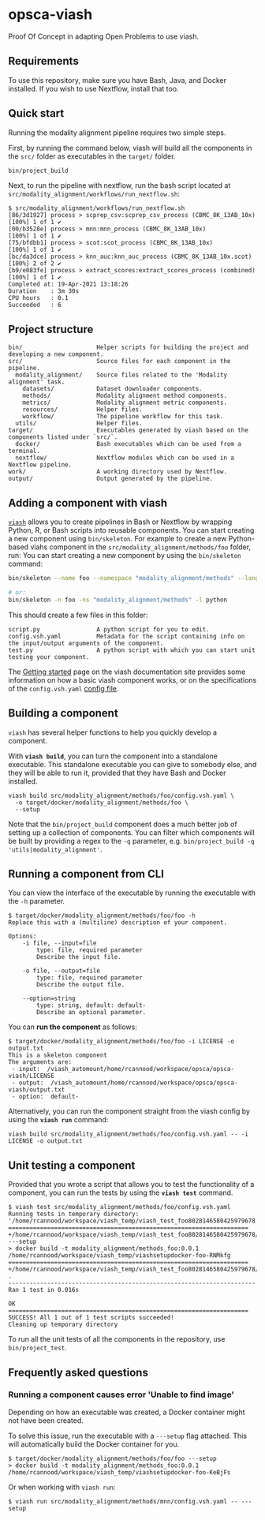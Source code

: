 # opsca-viash
Proof Of Concept in adapting Open Problems to use viash.

## Requirements
To use this repository, make sure you have Bash, Java, and Docker installed. If you wish to use Nextflow, install that too.

## Quick start

Running the modality alignment pipeline requires two simple steps.

First, by running the command below, viash will build all the components in the `src/` folder as executables in the `target/` folder.

```bash
bin/project_build
```

Next, to run the pipeline with nextflow, run the bash script located at `src/modality_alignment/workflows/run_nextflow.sh`:

```
$ src/modality_alignment/workflows/run_nextflow.sh 
[86/3d1927] process > scprep_csv:scprep_csv_process (CBMC_8K_13AB_10x) [100%] 1 of 1 ✔
[00/b3528e] process > mnn:mnn_process (CBMC_8K_13AB_10x)               [100%] 1 of 1 ✔
[75/bfdbb1] process > scot:scot_process (CBMC_8K_13AB_10x)             [100%] 1 of 1 ✔
[bc/da3dce] process > knn_auc:knn_auc_process (CBMC_8K_13AB_10x.scot)  [100%] 2 of 2 ✔
[b9/e083fe] process > extract_scores:extract_scores_process (combined) [100%] 1 of 1 ✔
Completed at: 19-Apr-2021 13:18:26
Duration    : 3m 30s
CPU hours   : 0.1
Succeeded   : 6
```

## Project structure

```
bin/                     Helper scripts for building the project and developing a new component.
src/                     Source files for each component in the pipeline.
  modality_alignment/    Source files related to the 'Modality alignment' task.
    datasets/            Dataset downloader components.
    methods/             Modality alignment method components.
    metrics/             Modality alignment metric components.
    resources/           Helper files.
    workflow/            The pipeline workflow for this task.
  utils/                 Helper files.
target/                  Executables generated by viash based on the components listed under `src/`.
  docker/                Bash executables which can be used from a terminal.
  nextflow/              Nextflow modules which can be used in a Nextflow pipeline.
work/                    A working directory used by Nextflow.
output/                  Output generated by the pipeline.
```


## Adding a component with viash

[`viash`](https://github.com/data-intuitive/viash) allows you to create pipelines
in Bash or Nextflow by wrapping Python, R, or Bash scripts into reusable components. 
You can start creating a new component using `bin/skeleton`. For example to create
a new Python-based viahs component in the `src/modality_alignment/methods/foo` folder, run:
You can start creating a new component by using the `bin/skeleton` command:

```bash
bin/skeleton --name foo --namespace "modality_alignment/methods" --language python

# or:
bin/skeleton -n foo -ns "modality_alignment/methods" -l python
```

This should create a few files in this folder:

```
script.py                A python script for you to edit.
config.vsh.yaml          Metadata for the script containing info on the input/output arguments of the component.
test.py                  A python script with which you can start unit testing your component.
```

The [Getting started](http://www.data-intuitive.com/viash_docs/) page on the viash documentation site
provides some information on how a basic viash component works, or on the specifications of the `config.vsh.yaml` [config file](http://www.data-intuitive.com/viash_docs/config/).

## Building a component

`viash` has several helper functions to help you quickly develop a component.

With **`viash build`**, you can turn the component into a standalone executable. 
This standalone executable you can give to somebody else, and they will be able to 
run it, provided that they have Bash and Docker installed.

```
viash build src/modality_alignment/methods/foo/config.vsh.yaml \
  -o target/docker/modality_alignment/methods/foo \
  --setup
```

Note that the `bin/project_build` component does a much better job of setting up 
a collection of components. You can filter which components will be built by 
providing a regex to the `-q` parameter, e.g. `bin/project_build -q 'utils|modality_alignment'`.

## Running a component from CLI

You can view the interface of the executable by running the executable with the `-h` parameter.

```
$ target/docker/modality_alignment/methods/foo/foo -h
Replace this with a (multiline) description of your component.

Options:
    -i file, --input=file
        type: file, required parameter
        Describe the input file.

    -o file, --output=file
        type: file, required parameter
        Describe the output file.

    --option=string
        type: string, default: default-
        Describe an optional parameter.
```

You can **run the component** as follows:

```
$ target/docker/modality_alignment/methods/foo/foo -i LICENSE -o output.txt
This is a skeleton component
The arguments are:
 - input:  /viash_automount/home/rcannood/workspace/opsca/opsca-viash/LICENSE
 - output:  /viash_automount/home/rcannood/workspace/opsca/opsca-viash/output.txt
 - option:  default-
```

Alternatively, you can run the component straight from the viash config by using the **`viash run`** command:
```
viash build src/modality_alignment/methods/foo/config.vsh.yaml -- -i LICENSE -o output.txt
```

## Unit testing a component
Provided that you wrote a script that allows you to test the functionality of a component, 
you can run the tests by using the **`viash test`** command.

```
$ viash test src/modality_alignment/methods/foo/config.vsh.yaml
Running tests in temporary directory: '/home/rcannood/workspace/viash_temp/viash_test_foo8028146580425979678'
====================================================================
+/home/rcannood/workspace/viash_temp/viash_test_foo8028146580425979678/build_executable/foo ---setup
> docker build -t modality_alignment/methods_foo:0.0.1 /home/rcannood/workspace/viash_temp/viashsetupdocker-foo-RNMkfg
====================================================================
+/home/rcannood/workspace/viash_temp/viash_test_foo8028146580425979678/test_test.py/test.py
.
----------------------------------------------------------------------
Ran 1 test in 0.016s

OK
====================================================================
SUCCESS! All 1 out of 1 test scripts succeeded!
Cleaning up temporary directory
```

To run all the unit tests of all the components in the repository, use `bin/project_test`. 

## Frequently asked questions

### Running a component causes error 'Unable to find image'

Depending on how an executable was created, a Docker container might not have been created. 

To solve this issue, run the executable with a `---setup` flag attached. This will 
automatically build the Docker container for you. 

```
$ target/docker/modality_alignment/methods/foo/foo ---setup
> docker build -t modality_alignment/methods_foo:0.0.1 /home/rcannood/workspace/viash_temp/viashsetupdocker-foo-KeBjFs
```

Or when working with `viash run`:

```
$ viash run src/modality_alignment/methods/mnn/config.vsh.yaml -- ---setup
```
